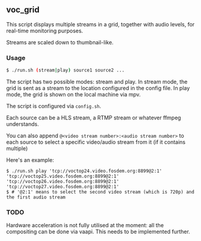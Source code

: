## voc_grid

This script displays multiple streams in a grid, together
with audio levels, for real-time monitoring purposes.

Streams are scaled down to thumbnail-like.

### Usage

```bash
$ ./run.sh (stream|play) source1 source2 ...
```

The script has two possible modes: stream and play.
In stream mode, the grid is sent as a stream to the location configured in the
config file.
In play mode, the grid is shown on the local machine via mpv.

The script is configured via `config.sh`.

Each source can be a HLS stream, a RTMP stream or whatever ffmpeg understands.

You can also append `@<video stream number>:<audio stream number>` to each source
to select a specific video/audio stream from it (if it contains multiple)

Here's an example:

```
$ ./run.sh play 'tcp://voctop24.video.fosdem.org:8899@2:1' 'tcp://voctop25.video.fosdem.org:8899@2:1' 'tcp://voctop26.video.fosdem.org:8899@2:1' 'tcp://voctop27.video.fosdem.org:8899@2:1'
$ # '@2:1' means to select the second video stream (which is 720p) and the first audio stream
```

### TODO

Hardware acceleration is not fully utilised at the moment: all the compositing
can be done via vaapi. This needs to be implemented further.
